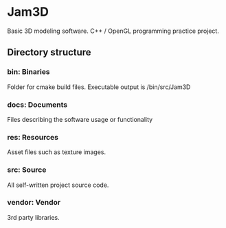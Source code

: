 # Jam3D

Basic 3D modeling software. C++ / OpenGL programming practice project.

## Directory structure
### bin: Binaries
Folder for cmake build files. Executable output is /bin/src/Jam3D

### docs: Documents
Files describing the software usage or functionality

### res: Resources
Asset files such as texture images.

### src: Source
All self-written project source code.

### vendor: Vendor
3rd party libraries.